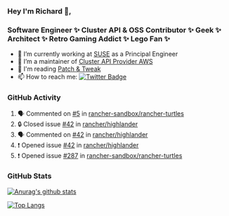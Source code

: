 ### Hey I'm Richard 👋, 

<h3 align="left">Software Engineer ✨ Cluster API & OSS Contributor ✨ Geek ✨ Architect ✨ Retro Gaming Addict ✨ Lego Fan ✨</h3>

- 🔭 I’m currently working at [SUSE](https://www.suse.com/) as a Principal Engineer
- 👯 I’m a maintainer of [Cluster API Provider AWS](https://github.com/kubernetes-sigs/cluster-api-provider-aws)
- 💬 I'm reading [Patch & Tweak](https://bjooks.com/products/patch-tweak-exploring-modular-synthesis)
- 📫 How to reach me: [![Twitter Badge](https://img.shields.io/badge/-@fruit_case-00acee?style=flat&logo=Twitter&logoColor=white)](https://twitter.com/intent/follow?screen_name=fruit_case "Follow on Twitter")

### GitHub Activity 

<!--START_SECTION:activity-->
1. 🗣 Commented on [#5](https://github.com/rancher-sandbox/rancher-turtles/issues/5#issuecomment-1833308534) in [rancher-sandbox/rancher-turtles](https://github.com/rancher-sandbox/rancher-turtles)
2. 🔒 Closed issue [#42](https://github.com/rancher/highlander/issues/42) in [rancher/highlander](https://github.com/rancher/highlander)
3. 🗣 Commented on [#42](https://github.com/rancher/highlander/issues/42#issuecomment-1833304134) in [rancher/highlander](https://github.com/rancher/highlander)
4. ❗ Opened issue [#42](https://github.com/rancher/highlander/issues/42) in [rancher/highlander](https://github.com/rancher/highlander)
5. ❗ Opened issue [#287](https://github.com/rancher-sandbox/rancher-turtles/issues/287) in [rancher-sandbox/rancher-turtles](https://github.com/rancher-sandbox/rancher-turtles)
<!--END_SECTION:activity-->

### GitHub Stats

[![Anurag's github stats](https://github-readme-stats.vercel.app/api?username=richardcase&count_private=true&show_icons=true)](https://github.com/anuraghazra/github-readme-stats)

[![Top Langs](https://github-readme-stats.vercel.app/api/top-langs/?username=richardcase&hide=html&layout=compact)](https://github.com/anuraghazra/github-readme-stats)
